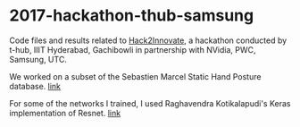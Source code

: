 # 2017-hackathon-thub-samsung

Code files and results related to [Hack2Innovate](https://t-hub.co/hack2innovate/), a hackathon conducted by t-hub, IIIT Hyderabad, Gachibowli in partnership with NVidia, PWC, Samsung, UTC.

We worked on a subset of the Sebastien Marcel Static Hand Posture database. [link](http://www.idiap.ch/resource/gestures/)

For some of the networks I trained, I used Raghavendra Kotikalapudi's Keras implementation of Resnet. [link](https://github.com/raghakot/keras-resnet)
